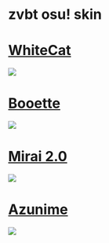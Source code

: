 # zvbt osu! skin

# [WhiteCat](http://www.mediafire.com/file/6iwzkfw3va878ii/-_%2523_WhiteCat_%25281.0%2529_%25E3%2580%258ECK%25E3%2580%258F_%2523-.osk/file)
![](https://i.imgur.com/EldGJbk.jpg)

# [Booette](http://www.mediafire.com/file/1atdymc0rjavf3o/Booette.osk/file)
![](https://i.imgur.com/snOOFyT.jpg)

# [Mirai 2.0](http://www.mediafire.com/file/zhcjezg2gpz51qj/Miraie_III.osk/file)
![](https://i.imgur.com/cBSix0P.jpg)

# [Azunime](http://www.mediafire.com/file/mtqpkmsmj43d18k/-_%252B_Anzurim_%2528One_ver%2529.osk/file)
![](https://i.imgur.com/ClknrAJ.jpg)
